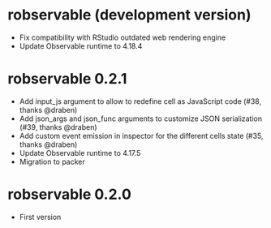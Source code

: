 # robservable (development version)

* Fix compatibility with RStudio outdated web rendering engine
* Update Observable runtime to 4.18.4

# robservable 0.2.1

* Add input_js argument to allow to redefine cell as JavaScript code (#38, thanks @draben)
* Add json_args and json_func arguments to customize JSON serialization (#39, thanks @draben)
* Add custom event emission in inspector for the different cells state (#35, thanks @draben)
* Update Observable runtime to 4.17.5
* Migration to packer

# robservable 0.2.0

* First version
